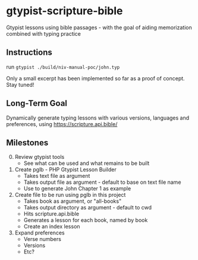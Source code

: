 # gtypist-scripture-bible
Gtypist lessons using bible passages - with the goal of aiding memorization combined with typing practice

## Instructions
run `gtypist ./build/niv-manual-poc/john.typ`

Only a small excerpt has been implemented so far as a proof of concept. Stay tuned!

## Long-Term Goal
Dynamically generate typing lessons with various versions, languages and preferences, using https://scripture.api.bible/

## Milestones
 0. Review gtypist tools
	- See what can be used and what remains to be built
 1. Create pglb - PHP Gtypist Lesson Builder
	- Takes text file as argument
	- Takes output file as argument - default to base on text file name
	- Use to generate John Chapter 1 as example
 2. Create file to be run using pglb in this project
	- Takes book as argument, or "all-books"
	- Takes output directory as argument - default to cwd
	- Hits scripture.api.bible
	- Generates a lesson for each book, named by book
	- Create an index lesson
 3. Expand preferences
	- Verse numbers
	- Versions
	- Etc?
